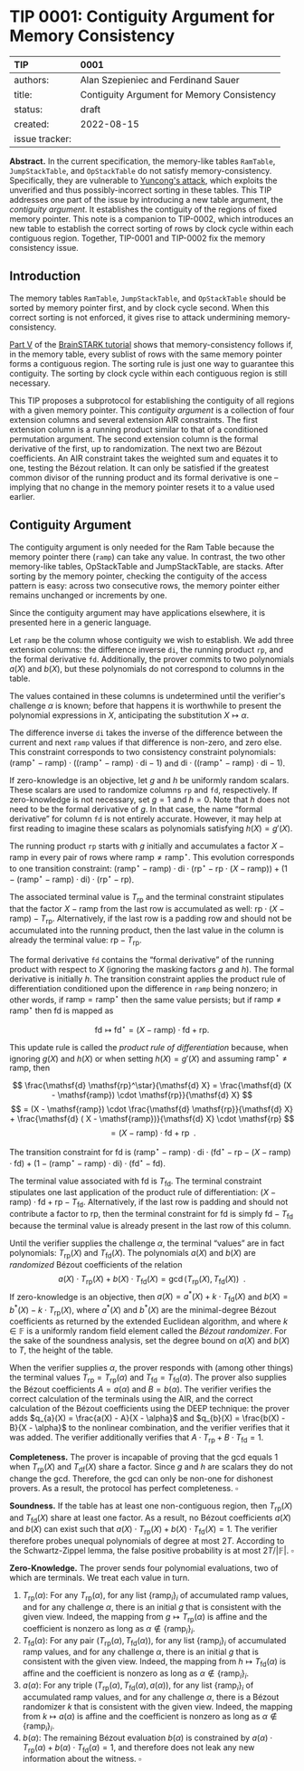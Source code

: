 # TIP 0001: Contiguity Argument for Memory Consistency

| TIP            | 0001                                       |
|:---------------|:-------------------------------------------|
| authors:       | Alan Szepieniec and Ferdinand Sauer        |
| title:         | Contiguity Argument for Memory Consistency |
| status:        | draft                                      |
| created:       | 2022-08-15                                 |
| issue tracker: |                                            |

**Abstract.** In the current specification, the memory-like tables `RamTable`, `JumpStackTable`, and `OpStackTable` do not satisfy memory-consistency. Specifically, they are vulnerable to [Yuncong's attack](https://github.com/TritonVM/triton-vm/issues/12), which exploits the unverified and thus possibly-incorrect sorting in these tables. This TIP addresses one part of the issue by introducing a new table argument, the *contiguity argument*. It establishes the contiguity of the regions of fixed memory pointer. This note is a companion to TIP-0002, which introduces an new table to establish the correct sorting of rows by clock cycle within each contiguous region. Together, TIP-0001 and TIP-0002 fix the memory consistency issue.

## Introduction

The memory tables `RamTable`, `JumpStackTable`, and `OpStackTable` should be sorted by memory pointer first, and by clock cycle second. When this correct sorting is not enforced, it gives rise to attack undermining memory-consistency.

[Part V](https://aszepieniec.github.io/stark-brainfuck/attack) of the [BrainSTARK tutorial](https://aszepieniec.github.io/stark-brainfuck/) shows that memory-consistency follows if, in the memory table, every sublist of rows with the same memory pointer forms a contiguous region. The sorting rule is just one way to guarantee this contiguity. The sorting by clock cycle within each contiguous region is still necessary.

This TIP proposes a subprotocol for establishing the contiguity of all regions with a given memory pointer. This *contiguity argument* is a collection of four extension columns and several extension AIR constraints. The first extension column is a running product similar to that of a conditioned permutation argument. The second extension column is the formal derivative of the first, up to randomization. The next two are Bézout coefficients. An AIR constraint takes the weighted sum and equates it to one, testing the Bézout relation. It can only be satisfied if the greatest common divisor of the running product and its formal derivative is one – implying that no change in the memory pointer resets it to a value used earlier.

## Contiguity Argument

The contiguity argument is only needed for the Ram Table because the memory pointer there (`ramp`) can take any value. In contrast, the two other memory-like tables, OpStackTable and JumpStackTable, are stacks. After sorting by the memory pointer, checking the contiguity of the access pattern is easy: across two consecutive rows, the memory pointer either remains unchanged or increments by one.

Since the contiguity argument may have applications elsewhere, it is presented here in a generic language.

Let `ramp` be the column whose contiguity we wish to establish. We add three extension columns: the difference inverse `di`, the running product `rp`, and the formal derivative `fd`. Additionally, the prover commits to two polynomials $a(X)$ and $b(X)$, but these polynomials do not correspond to columns in the table.

The values contained in these columns is undetermined until the verifier's challenge $\alpha$ is known; before that happens it is worthwhile to present the polynomial expressions in $X$, anticipating the substitution $X \mapsto \alpha$.

The difference inverse `di` takes the inverse of the difference between the current and next `ramp` values if that difference is non-zero, and zero else. This constraint corresponds to two consistency constraint polynomials: $(\mathsf{ramp}^\star - \mathsf{ramp})\cdot((\mathsf{ramp}^\star - \mathsf{ramp}) \cdot \mathsf{di} - 1)$ and $\mathsf{di}\cdot((\mathsf{ramp}^\star - \mathsf{ramp}) \cdot \mathsf{di} - 1)$.

If zero-knowledge is an objective, let $g$ and $h$ be uniformly random scalars. These scalars are used to randomize columns `rp` and `fd`, respectively. If zero-knowledge is not necessary, set $g=1$ and $h=0$. Note that $h$ does not need to be the formal derivative of $g$. In that case, the name “formal derivative” for column `fd` is not entirely accurate. However, it may help at first reading to imagine these scalars as polynomials satisfying $h(X) = g'(X)$.

The running product `rp` starts with $g$ initially and accumulates a factor $X - \mathsf{ramp}$ in every pair of rows where $\mathsf{ramp} \neq \mathsf{ramp}^\star$. This evolution corresponds to one transition constraint: $(\mathsf{ramp}^\star - \mathsf{ramp}) \cdot \mathsf{di} \cdot (\mathsf{rp}^\star - \mathsf{rp} \cdot (X - \mathsf{ramp})) + (1 -(\mathsf{ramp}^\star -\mathsf{ramp}) \cdot \mathsf{di}) \cdot (\mathsf{rp}^\star - \mathsf{rp})$.

The associated terminal value is $T_{\mathsf{rp}}$ and the terminal constraint stipulates that the factor $X - \mathsf{ramp}$ from the last row is accumulated as well: $\mathsf{rp} \cdot (X - \mathsf{ramp}) - T_{\mathsf{rp}}$. Alternatively, if the last row is a padding row and should not be accumulated into the running product, then the last value in the column is already the terminal value: $\mathsf{rp} - T_{\mathsf{rp}}$.

The formal derivative `fd` contains the “formal derivative” of the running product with respect to $X$ (ignoring the masking factors $g$ and $h$). The formal derivative is initially $h$. The transition constraint applies the product rule of differentiation conditioned upon the difference in `ramp` being nonzero; in other words, if $\mathsf{ramp} = \mathsf{ramp}^\star$ then the same value persists; but if $\mathsf{ramp} \neq \mathsf{ramp}^\star$ then $\mathsf{fd}$ is mapped as

$$ \mathsf{fd} \mapsto \mathsf{fd}^ \star = (X - \mathsf{ramp}) \cdot \mathsf{fd} + \mathsf{rp}   . $$

This update rule is called the *product rule of differentiation* because, when ignoring $g(X)$ and $h(X)$ or when setting $h(X) = g'(X)$ and assuming $\mathsf{ramp}^\star \neq \mathsf{ramp}$, then

$$ \frac{\mathsf{d}  \mathsf{rp}^\star}{\mathsf{d}   X} = \frac{\mathsf{d}  (X - \mathsf{ramp}) \cdot \mathsf{rp}}{\mathsf{d}   X} $$
$$ = (X - \mathsf{ramp}) \cdot \frac{\mathsf{d}   \mathsf{rp}}{\mathsf{d}   X} + \frac{\mathsf{d}  ( X - \mathsf{ramp})}{\mathsf{d}   X} \cdot \mathsf{rp} $$
$$ = (X - \mathsf{ramp}) \cdot \mathsf{fd} +\mathsf{rp} \enspace . $$

The transition constraint for $\mathsf{fd}$ is $(\mathsf{ramp}^\star - \mathsf{ramp}) \cdot \mathsf{di} \cdot (\mathsf{fd}^\star - \mathsf{rp} - (X - \mathsf{ramp}) \cdot \mathsf{fd}) + (1 -(\mathsf{ramp}^\star -\mathsf{ramp}) \cdot \mathsf{di}) \cdot (\mathsf{fd}^\star - \mathsf{fd})$.

The terminal value associated with $\mathsf{fd}$ is $T_{\mathsf{fd}}$. The terminal constraint stipulates one last application of the product rule of differentiation: $(X - \mathsf{ramp}) \cdot \mathsf{fd} + \mathsf{rp} - T_{\mathsf{fd}}$. Alternatively, if the last row is padding and should not contribute a factor to $\mathsf{rp}$, then the terminal constraint for $\mathsf{fd}$ is simply $\mathsf{fd} - T_{\mathsf{fd}}$ because the terminal value is already present in the last row of this column.

Until the verifier supplies the challenge $\alpha$, the terminal “values” are in fact polynomials: $T_{\mathsf{rp}}(X)$ and $T_{\mathsf{fd}}(X)$. The polynomials $a(X)$ and $b(X)$ are *randomized* Bézout coefficients of the relation
$$ a(X) \cdot T_{\mathsf{rp}}(X) + b(X) \cdot T_{\mathsf{fd}}(X) = \gcd(T_{\mathsf{rp}}(X),T_{\mathsf{fd}}(X)) \enspace .$$
If zero-knowledge is an objective, then $a(X) = a^*(X) + k \cdot T_{\mathsf{fd}}(X)$ and $b(X) = b^*(X) - k \cdot T_{\mathsf{rp}}(X)$, where $a^*(X)$ and $b^*(X)$ are the minimal-degree Bézout coefficients as returned by the extended Euclidean algorithm, and where $k \in \mathbb{F}$ is a uniformly random field element called the *Bézout randomizer*. For the sake of the soundness analysis, set the degree bound on $a(X)$ and $b(X)$ to $T$, the height of the table.

When the verifier supplies $\alpha$, the prover responds with (among other things) the terminal values $T_{\mathsf{rp}} = T_{\mathsf{rp}}(\alpha)$ and $T_{\mathsf{fd}} = T_{\mathsf{fd}}(\alpha)$. The prover also supplies the Bézout coefficients $A = a(\alpha)$ and $B = b(\alpha)$. The verifier verifies the correct calculation of the terminals using the AIR, and the correct calculation of the Bézout coefficients using the DEEP technique: the prover adds $q_{a}(X) = \frac{a(X) - A}{X - \alpha}$ and $q_{b}(X) = \frac{b(X) - B}{X - \alpha}$ to the nonlinear combination, and the verifier verifies that it was added. The verifier additionally verifies that $A \cdot T_{\mathsf{rp}} + B \cdot T_{\mathsf{fd}} = 1$.

**Completeness.** The prover is incapable of proving that the gcd equals 1 when $T_{\mathsf{rp}}(X)$ and $T_{\mathsf{df}}(X)$ share a factor. Since $g$ and $h$ are scalars they do not change the gcd. Therefore, the gcd can only be non-one for dishonest provers. As a result, the protocol has perfect completeness. $\square$

**Soundness.** If the table has at least one non-contiguous region, then $T_{\mathsf{rp}}(X)$ and $T_{\mathsf{fd}}(X)$ share at least one factor. As a result, no Bézout coefficients $a(X)$ and $b(X)$ can exist such that $a(X)\cdot T_{\mathsf{rp}}(X) + b(X) \cdot T_{\mathsf{fd}}(X) = 1$. The verifier therefore probes unequal polynomials of degree at most $2T$. According to the Schwartz-Zippel lemma, the false positive probability is at most $2T / |\mathbb{F}|$. $\square$

**Zero-Knowledge.** The prover sends four polynomial evaluations, two of which are terminals. We treat each value in turn.
 1. $T_{\mathsf{rp}}(\alpha)$: For any $T_{\mathsf{rp}}(\alpha)$, for any list $\lbrace \mathsf{ramp}_i \rbrace_i$ of accumulated $\mathsf{ramp}$ values, and for any challenge $\alpha$, there is an initial $g$ that is consistent with the given view. Indeed, the mapping from $g \mapsto T_{\mathsf{rp}}(\alpha)$ is affine and the coefficient is nonzero as long as $\alpha \not \in \lbrace\mathsf{ramp}_i\rbrace_i$.
 2. $T_ {\mathsf{fd}}(\alpha)$: For any pair $(T_ {\mathsf{rp}}(\alpha), T_ {\mathsf{fd}}(\alpha))$, for any list $\lbrace \mathsf{ramp}_ i \rbrace_ i$ of accumulated $\mathsf{ramp}$ values, and for any challenge $\alpha$, there is an initial $g$ that is consistent with the given view. Indeed, the mapping from $h \mapsto T_ {\mathsf{fd}}(\alpha)$ is affine and the coefficient is nonzero as long as $\alpha \not \in \lbrace\mathsf{ramp}_ i\rbrace_ i$.
 3. $a(\alpha)$: For any triple $(T_{\mathsf{rp}}(\alpha), T_{\mathsf{fd}}(\alpha), a(\alpha))$, for any list $\lbrace \mathsf{ramp}_i \rbrace_i$ of accumulated $\mathsf{ramp}$ values, and for any challenge $\alpha$, there is a Bézout randomizer $k$ that is consistent with the given view. Indeed, the mapping from $k \mapsto a(\alpha)$ is affine and the coefficient is nonzero as long as $\alpha \not \in \lbrace\mathsf{ramp}_i\rbrace_i$.
 4. $b(\alpha)$: The remaining Bézout evaluation $b(\alpha)$ is constrained by $a(\alpha) \cdot T_{\mathsf{rp}}(\alpha) + b(\alpha) \cdot T_{\mathsf{fd}}(\alpha) = 1$, and therefore does not leak any new information about the witness. $\square$
